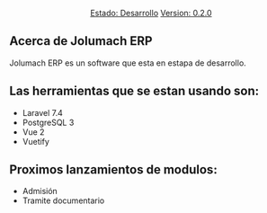 <p align="center">
<a href="#">Estado: Desarrollo</a>
<a href="#">Version: 0.2.0</a>
</p>

## Acerca de Jolumach ERP

Jolumach ERP es un software que esta en estapa de desarrollo. 

## Las herramientas que se estan usando son:

- Laravel 7.4
- PostgreSQL 3
- Vue 2
- Vuetify

## Proximos lanzamientos de modulos:

- Admisión
- Tramite documentario
